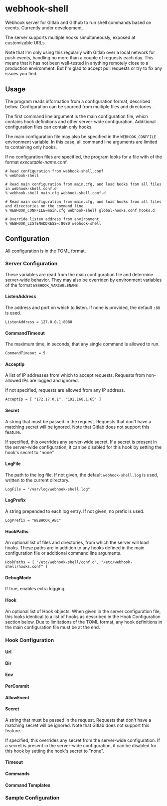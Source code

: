webhook-shell
=============

Webhook server for Gitlab and Github to run shell commands based on events. Currently under development.

The server supports multiple hooks simultaneously, exposed at customizable URLs.

Note that I'm only using this regularly with Gitlab over a local network for push events, handling no more than a couple of requests each day. This means that it has not been well-tested in anything remotely close to a production environment. But I'm glad to accept pull requests or try to fix any issues you find.

## Usage

The program reads information from a configuration format, described below. Configuration can be sourced from multiple files and directories. 

The first command line argument is the main configuration file, whicn contains hook definitions and other server-wide configuration. Additional configuration files can contain only hooks.

The main configuration file may also be specified in the `WEBHOOK_CONFFILE` environment variable. In this case, all command line arguments are limited to containing only hooks.

If no configuration files are specified, the program looks for a file with of the format *executable-name*.conf.

```shell
# Read configuration from webhook-shell.conf
% webhook-shell 

# Read main configuration from main.cfg, and load hooks from all files in webhook-shell.conf.d
% webhook-shell main.cfg webhook-shell.conf.d

# Read main configuration from main.cfg, and load hooks from all files and directories on the command line
% WEBHOOK_CONFFILE=main.cfg webhook-shell global-hooks.conf hooks.d

# Override listen address from environment
% WEBHOOK_LISTENADDRESS=:8080 webhook-shell
```

## Configuration
All configuration is in the [TOML](https://github.com/mojombo/toml) format. 

### Server Configuration
These variables are read from the main configuration file and determine server-wide behavior. They may also be overriden by environment variables of the format `WEBHOOK_VARIABLENAME`

#### ListenAddress
The address and port on which to listen. If none is provided, the default `:80` is used.

```
ListenAddress = 127.0.0.1:8080
```

#### CommandTimeout
The maximum time, in seconds, that any single command is allowed to run.

```
CommandTimeout = 5
```

#### AcceptIp
A list of IP addresses from which to accept requests. Requests from non-allowed IPs are logged and ignored.

If not specified, requests are allowed from any IP address.

```
AcceptIp = [ "172.17.0.1", "192.168.1.65" ]
```

#### Secret
A string that must be passed in the request. Requests that don't have a matching
secret will be ignored. Note that Gitlab does not support this feature.

If specified, this overrides any server-wide secret. If a secret is present in the server-wide configuration, it can be disabled for this hook by setting the hook's secret to "none".

#### LogFile
The path to the log file. If not given, the default `webhook-shell.log` is used, written to the current directory.

```
LogFile = "/var/log/webhook-shell.log"
```

#### LogPrefix
A string prepended to each log entry. If not given, no prefix is used.

```
LogPrefix = "WEBHOOK_ABC"
```

#### HookPaths
An optional list of files and directories, from which the server will load hooks. These paths are in addition to any hooks defined in the main configuration file or additional command line arguments.

```
HookPaths = [ "/etc/webhook-shell/conf.d", "/etc/webhook-shell/hooks.conf" ]
```

#### DebugMode
If true, enables extra logging.


#### Hook
An optional list of Hook objects. When given in the server configuration file, this looks identical to a list of hooks as described in the Hook Configuration section below. Due to limitations of the TOML format, any hook definitions in the main configuration file must be at the end.

### Hook Configuration

#### Url

#### Dir

#### Env

#### PerCommit

#### AllowEvent

#### Secret
A string that must be passed in the request. Requests that don't have a matching
secret will be ignored. Note that Gitlab does not support this feature.

If specified, this overrides any secret from the server-wide configuration. If a secret is present in the server-wide configuration, it can be disabled for this hook by setting the hook's secret to "none".

#### Timeout

#### Commands

#### Command Templates

### Sample Configuration
